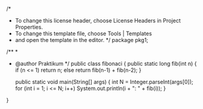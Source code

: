 /*
 * To change this license header, choose License Headers in Project Properties.
 * To change this template file, choose Tools | Templates
 * and open the template in the editor.
 */
package pkg1;

/**
 *
 * @author Praktikum
 */
public class fibonaci {
    public static long fib(int n) {
        if (n <= 1) return n;
        else return fib(n-1) + fib(n-2);
    }

    public static void main(String[] args) {
        int N = Integer.parseInt(args[0]);
        for (int i = 1; i <= N; i++)
            System.out.println(i + ": " + fib(i));
    }

}


